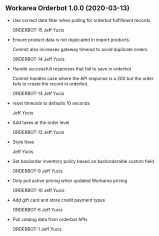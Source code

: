 Workarea Orderbot 1.0.0 (2020-03-13)
--------------------------------------------------------------------------------

*   Use correct date filter when polling for orderbot fulfillment records

    ORDERBOT-15
    Jeff Yucis

*   Ensure product data is not duplicated in import products.

    Commit also increases gateway timeout to avoid duplicate orders

    ORDERBOT-14
    Jeff Yucis

*   Handle successfull responses that fail to save in orderbot

    Commit handles case where the API response is a 200 but the order
    fails to create the record in orderbot.

    ORDERBOT-13
    Jeff Yucis

*   reset timeouts to defaults 10 seconds

    Jeff Yucis

*   Add taxes at the order level

    ORDERBOT-12
    Jeff Yucis

*   Style fixes

    Jeff Yucis

*   Set backorder inventory policy based on backorderable custom field

    ORDERBOT-9
    Jeff Yucis

*   Only pull active pricing when updated Workarea pricing

    ORDERBOT-10
    Jeff Yucis

*   Add gift card and store credit payment types

    ORDERBOT-6
    Jeff Yucis

*   Pull catalog data from orderbot APIs

    ORDERBOT-1
    Jeff Yucis



